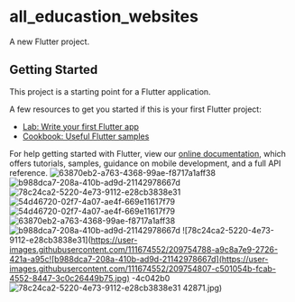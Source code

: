 # all_educastion_websites

A new Flutter project.

## Getting Started

This project is a starting point for a Flutter application.

A few resources to get you started if this is your first Flutter project:

- [Lab: Write your first Flutter app](https://flutter.dev/docs/get-started/codelab)
- [Cookbook: Useful Flutter samples](https://flutter.dev/docs/cookbook)

For help getting started with Flutter, view our
[online documentation](https://flutter.dev/docs), which offers tutorials,
samples, guidance on mobile development, and a full API reference.
![63870eb2-a763-4368-99ae-f8717a1aff38](https://user-images.githubusercontent.com/111674552/209754771-bb18f3f1-43d6-4d6c-bec4-8f54df6d57e2.jpg)
![b988dca7-208a-410b-ad9d-21142978667d](https://user-images.githubusercontent.com/111674552/209754773-be14bd9d-2ef3-49f0-8cab-58cdf2437485.jpg)
![78c24ca2-5220-4e73-9112-e28cb3838e31](https://user-images.githubusercontent.com/111674552/209754774-f8e08ff4-f1ac-4b17-b5ef-d6972cb247eb.jpg)
![54d46720-02f7-4a07-ae4f-669e11617f79](https://user-images.githubusercontent.com/111674552/209754775-81947ad2-f9d8-40fd-987c-4654bfbf1f79.jpg)
![54d46720-02f7-4a07-ae4f-669e11617f79](https://user-images.githubusercontent.com/111674552/209754781-60a18578-91a0-4a0a-b893-599d8a3b59e4.jpg)
![63870eb2-a763-4368-99ae-f8717a1aff38](https://user-images.githubusercontent.com/111674552/209754783-0770678f-dcbe-4ccb-8e63-091189ae00fc.jpg)
![b988dca7-208a-410b-ad9d-21142978667d](https://user-images.githubusercontent.com/111674552/209754786-9b982e7a-7dd4-4e62-b354-1c49888bce17.jpg)
![78c24ca2-5220-4e73-9112-e28cb3838e31](https://user-images.githubusercontent.com/111674552/209754788-a9c8a7e9-2726-421a-a95c![b988dca7-208a-410b-ad9d-21142978667d](https://user-images.githubusercontent.com/111674552/209754807-c501054b-fcab-4552-8447-3c0c26449b75.jpg)
-4c042b0![78c24ca2-5220-4e73-9112-e28cb3838e31](https://user-images.githubusercontent.com/111674552/209754812-67d21a7a-2072-4965-b470-ad477971a9ea.jpg)
42871.jpg)
